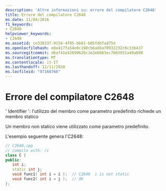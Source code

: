 ```yaml
---
description: 'Altre informazioni su: errore del compilatore C2648'
title: Errore del compilatore C2648
ms.date: 11/04/2016
f1_keywords:
- C2648
helpviewer_keywords:
- C2648
ms.assetid: ce338337-9154-4f85-bb61-b05fdbfad75d
ms.openlocfilehash: e8e417fa54e0c198cb6adba78932232c6c33b437
ms.sourcegitcommit: d6af41e42699628c3e2e6063ec7b03931a49a098
ms.translationtype: MT
ms.contentlocale: it-IT
ms.lasthandoff: 12/11/2020
ms.locfileid: "97160766"
---
```

# <a name="compiler-error-c2648"></a>Errore del compilatore C2648

' Identifier ': l'utilizzo del membro come parametro predefinito richiede un membro statico

Un membro non statico viene utilizzato come parametro predefinito.

L'esempio seguente genera l'C2648:

```cpp
// C2648.cpp
// compile with: /c
class C {
public:
   int i;
   static int j;
   void func1( int i = i );  // C2648  i is not static
   void func2( int i = j );  // OK
};
```
